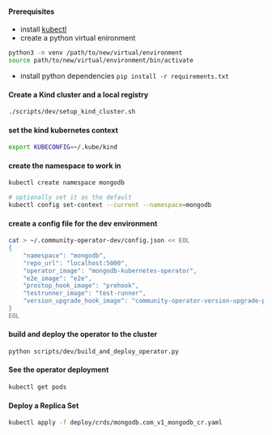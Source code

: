 
#### Prerequisites

* install [kubectl](https://kubernetes.io/docs/tasks/tools/install-kubectl/)
* create a python virtual enironment 

```bash
python3 -m venv /path/to/new/virtual/environment
source path/to/new/virtual/environment/bin/activate
```
* install python dependencies ```pip install -r requirements.txt```


#### Create a Kind cluster and a local registry
```bash
./scripts/dev/setup_kind_cluster.sh
```

#### set the kind kubernetes context
```bash
export KUBECONFIG=~/.kube/kind
```

#### create the namespace to work in
```bash
kubectl create namespace mongodb

# optionally set it as the default
kubectl config set-context --current --namespace=mongodb
```

#### create a config file for the dev environment
```bash
cat > ~/.community-operator-dev/config.json << EOL
{
    "namespace": "mongodb",
    "repo_url": "localhost:5000",
    "operator_image": "mongodb-kubernetes-operator",
    "e2e_image": "e2e",
    "prestop_hook_image": "prehook",
    "testrunner_image": "test-runner",
    "version_upgrade_hook_image": "community-operator-version-upgrade-post-start-hook"
}
EOL
```

#### build and deploy the operator to the cluster
```bash
python scripts/dev/build_and_deploy_operator.py
```


#### See the operator deployment
```bash
kubectl get pods
```

#### Deploy a Replica Set
```bash
kubectl apply -f deploy/crds/mongodb.com_v1_mongodb_cr.yaml
```
